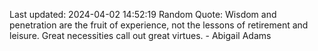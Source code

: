 Last updated: 2024-04-02 14:52:19
Random Quote: Wisdom and penetration are the fruit of experience, not the lessons of retirement and leisure. Great necessities call out great virtues. - Abigail Adams